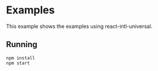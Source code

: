 # Examples
This example shows the examples using react-intl-universal.

## Running
```
npm install
npm start
```